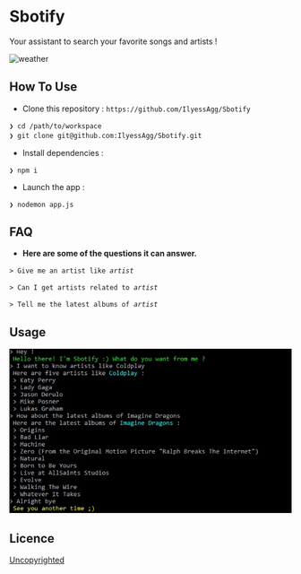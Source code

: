 # Sbotify
Your assistant to search your favorite songs and artists ! 

![weather](http://wallpaperswide.com/download/lets_make_music-wallpaper-1366x768.jpg)

## How To Use
- Clone this repository : `https://github.com/IlyessAgg/Sbotify`

```sh
❯ cd /path/to/workspace
❯ git clone git@github.com:IlyessAgg/Sbotify.git
```
- Install dependencies :

```
❯ npm i
```

- Launch the app :

```
❯ nodemon app.js
```

## FAQ
- **Here are some of the questions it can answer.**

<pre><code>> Give me an artist like <i>artist</i>
</code></pre>
<pre><code>> Can I get artists related to <i>artist</i>
</code></pre>
<pre><code>> Tell me the latest albums of <i>artist</i>
</code></pre>

## Usage
![usage](./imgs/demo.jpg)

## Licence

[Uncopyrighted](http://zenhabits.net/uncopyright/)
